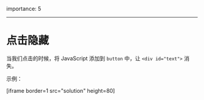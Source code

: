importance: 5

---

# 点击隐藏

当我们点击的时候，将 JavaScript 添加到 `button` 中，让 `<div id="text">` 消失。

示例：

[iframe border=1 src="solution" height=80]
